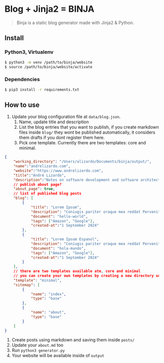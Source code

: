 # Blog + Jinja2 = BINJA
> Binja is a static blog generator made with Jinja2 & Python.

## Install

### Python3, Virtualenv
```bash
$ python3 -m venv /path/to/binja/website
$ source /path/to/binja/website/activate
```

### Dependencies
```bash
$ pip3 install -r requirements.txt
```

## How to use
1. Update your blog configuration file at `data/blog.json`. 
	1. Name, update title and description
	1. List the blog entries that you want to publish, if you create markdown files inside `blog/` they wont be published automatically, it considers them drafts if you dont register them here.
	1. Pick one template. Currently there are two templates: core and minimal.
```json
{
	"working_directory": "/Users/alizardo/Documents/binja/output/",
	"name":"andrelizardo.com",
	"website":"https://www.andrelizardo.com",
	"title":"André Lizardo",
	"description":"Notes on software development and software architecture.",
	// publish about page?
	"about_page": true,
	// list of published blog posts
	"blog": [
		{
			"title": "Lorem Ipsum",
			"description": "Coniugis pariter oraque mea reddat Pervenit legebat, subiecta vulgusque. His avertitur si vela volucris dabat",
			"document": "hello-world",
			"tags": ["Amazon", "Google"],
			"created-at":"1 September 2024"
		},
		{
			"title": "Lorem Ipsum Espanol",
			"description": "Coniugis pariter oraque mea reddat Pervenit legebat, subiecta vulgusque. His avertitur si vela volucris dabat",
			"document": "hola-mundo",
			"tags": ["Amazon", "Google"],
			"created-at":"1 September 2024"
		}
	],
	// there are two templates available atm, core and minimal
	// you can create your own templates by creating a new directory under templates and extend the core template
	"template": "minimal",
	"sitemap": [
		{
			"name": "index",
			"type": "base"
		},
		{
			"name": "about",
			"type": "base"
		}
	]
}
```
1. Create posts using markdown and saving them inside `posts/`
1. Update your `about.md` too
1. Run `python3 generator.py`
1. Your website will be available inside of `output`